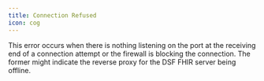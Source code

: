 ```yaml
---
title: Connection Refused
icon: cog
---
```


This error occurs when there is nothing listening on the port at the receiving end of a connection attempt or the firewall is blocking the connection. The former might indicate the reverse proxy for the DSF FHIR server being offline.